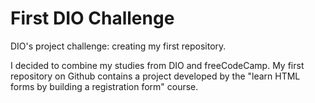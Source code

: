 # First DIO Challenge
DIO's project challenge: creating my first repository.

I decided to combine my studies from DIO and freeCodeCamp. 
My first repository on Github contains a project developed by the "learn HTML forms by building a registration form" course.
 
